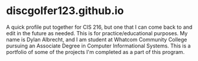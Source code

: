 # discgolfer123.github.io
A quick profile put together for CIS 216, but one that I can come back to and edit in the future as needed.  This is for practice/educational purposes.
My name is Dylan Albrecht, and I am student at Whatcom Community College pursuing an Associate Degree in Computer Informational Systems.  This is a portfolio of some of the projects I'm completed as a part of this program.
